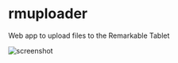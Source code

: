 # rmuploader
Web app to upload files to the Remarkable Tablet

![screenshot](https://raw.githubusercontent.com/lobre/rmuploader/master/screenshot.png)
